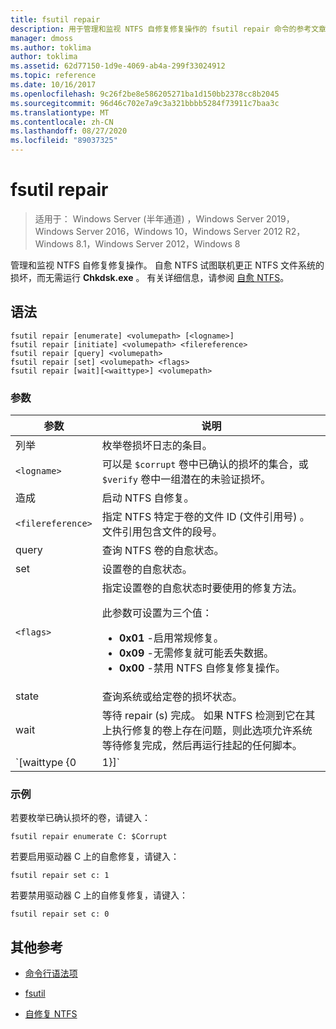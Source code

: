 ```yaml
---
title: fsutil repair
description: 用于管理和监视 NTFS 自修复修复操作的 fsutil repair 命令的参考文章。
manager: dmoss
ms.author: toklima
author: toklima
ms.assetid: 62d77150-1d9e-4069-ab4a-299f33024912
ms.topic: reference
ms.date: 10/16/2017
ms.openlocfilehash: 9c26f2be8e586205271ba1d150bb2378cc8b2045
ms.sourcegitcommit: 96d46c702e7a9c3a321bbbb5284f73911c7baa3c
ms.translationtype: MT
ms.contentlocale: zh-CN
ms.lasthandoff: 08/27/2020
ms.locfileid: "89037325"
---
```

# <a name="fsutil-repair"></a>fsutil repair

> 适用于： Windows Server (半年通道) ，Windows Server 2019，Windows Server 2016，Windows 10，Windows Server 2012 R2，Windows 8.1，Windows Server 2012，Windows 8

管理和监视 NTFS 自修复修复操作。 自愈 NTFS 试图联机更正 NTFS 文件系统的损坏，而无需运行 **Chkdsk.exe** 。 有关详细信息，请参阅 [自愈 NTFS](/previous-versions/windows/it-pro/windows-server-2008-r2-and-2008/cc771388(v=ws.10))。

## <a name="syntax"></a>语法

```
fsutil repair [enumerate] <volumepath> [<logname>]
fsutil repair [initiate] <volumepath> <filereference>
fsutil repair [query] <volumepath>
fsutil repair [set] <volumepath> <flags>
fsutil repair [wait][<waittype>] <volumepath>

```

### <a name="parameters"></a>参数

| 参数 | 说明 |
| --------- | ----------- |
| 列举 | 枚举卷损坏日志的条目。 |
| `<logname>` | 可以是 `$corrupt` 卷中已确认的损坏的集合，或 `$verify` 卷中一组潜在的未验证损坏。 |
| 造成 | 启动 NTFS 自修复。 |
| `<filereference>` | 指定 NTFS 特定于卷的文件 ID (文件引用号) 。 文件引用包含文件的段号。 |
| query | 查询 NTFS 卷的自愈状态。 |
| set | 设置卷的自愈状态。 |
| `<flags>` | 指定设置卷的自愈状态时要使用的修复方法。<p>此参数可设置为三个值：<ul><li>**0x01** -启用常规修复。</li><li>**0x09** -无需修复就可能丢失数据。</li><li>**0x00** -禁用 NTFS 自修复修复操作。</li></ul> |
| state | 查询系统或给定卷的损坏状态。 |
| wait | 等待 repair (s) 完成。 如果 NTFS 检测到它在其上执行修复的卷上存在问题，则此选项允许系统等待修复完成，然后再运行挂起的任何脚本。 |
| `[waittype {0|1}]` | 指示是等待当前修复完成，还是等待所有修复完成。 *Waittype*参数可设置为以下值：<ul><li>**0** -等待所有修复完成。 （默认值）</li><li>**1** -等待当前修复完成。</li></ul> |

### <a name="examples"></a>示例

若要枚举已确认损坏的卷，请键入：

```
fsutil repair enumerate C: $Corrupt
```

若要启用驱动器 C 上的自愈修复，请键入：

```
fsutil repair set c: 1
```

若要禁用驱动器 C 上的自修复修复，请键入：

```
fsutil repair set c: 0
```

## <a name="additional-references"></a>其他参考

- [命令行语法项](command-line-syntax-key.md)

- [fsutil](fsutil.md)

- [自修复 NTFS](/previous-versions/windows/it-pro/windows-server-2008-r2-and-2008/cc771388(v=ws.10))

